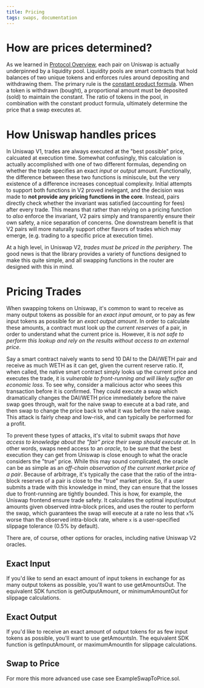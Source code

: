 ```yaml
---
title: Pricing
tags: swaps, documentation
---
```


# How are prices determined?

As we learned in [Protocol Overview](/docs/v2/protocol-overview), each pair on Uniswap is actually underpinned by a liquidity pool. Liquidity pools are smart contracts that hold balances of two unique tokens and enforces rules around depositing and withdrawing them. The primary rule is the [constant product formula](/docs/v2/protocol-overview/glossary#constant-product-formula). When a token is withdrawn (bought), a proportional amount must be deposited (sold) to maintain the constant. The ratio of tokens in the pool, in combination with the constant product formula, ultimately determine the price that a swap executes at.

# How Uniswap handles prices

In Uniswap V1, trades are always executed at the "best possible" price, calcuated at execution time. Somewhat confusingly, this calculation is actually accomplished with one of two different formulas, depending on whether the trade specifies an exact _input_ or _output_ amount. Functionally, the difference between these two functions is miniscule, but the very existence of a difference increases conceptual complexity. Initial attempts to support both functions in V2 proved inelegant, and the decision was made to **not provide any pricing functions in the core**. Instead, pairs directly check whether the invariant was satisfied (accounting for fees) after every trade. This means that rather than relying on a pricing function to _also_ enforce the invariant, V2 pairs simply and transparently ensure their own safety, a nice separation of concerns. One downstream benefit is that V2 pairs will more naturally support other flavors of trades which may emerge, (e.g. trading to a specific price at execution time).

At a high level, in Uniswap V2, _trades must be priced in the periphery_. The good news is that the <Link to='/docs/v2/smart-contracts/library'>library</Link> provides a variety of functions designed to make this quite simple, and all swapping functions in the <Link to='/docs/v2/smart-contracts/library'>router</Link> are designed with this in mind.

# Pricing Trades

When swapping tokens on Uniswap, it's common to want to receive as many output tokens as possible for an _exact input amount_, or to pay as few input tokens as possible for an _exact output amount_. In order to calculate these amounts, a contract must look up the _current reserves_ of a pair, in order to understand what the current price is. However, it is _not safe to perform this lookup and rely on the results without access to an external price_.

Say a smart contract naively wants to send 10 DAI to the DAI/WETH pair and receive as much WETH as it can get, given the current reserve ratio. If, when called, the native smart contract simply looks up the current price and executes the trade, it is _vulnerable to front-running and will likely suffer an economic loss_. To see why, consider a malicious actor who seees this transaction before it is confirmed. They could execute a swap which dramatically changes the DAI/WETH price immediately before the naive swap goes through, wait for the naive swap to execute at a bad rate, and then swap to change the price back to what it was before the naive swap. This attack is fairly cheap and low-risk, and can typically be performed for a profit.

To prevent these types of attacks, it's vital to submit swaps _that have access to knowledge about the "fair" price their swap should execute at_. In other words, swaps need access to an _oracle_, to be sure that the best execution they can get from Uniswap is close enough to what the oracle considers the "true" price. While this may sound complicated, the oracle can be as simple as an _off-chain observation of the current market price of a pair_. Because of arbitrage, it's typically the case that the ratio of the intra-block reserves of a pair is close to the "true" market price. So, if a user submits a trade with this knowledge in mind, they can ensure that the losses due to front-running are tightly bounded. This is how, for example, the Uniswap frontend ensure trade safety. It calculates the optimal input/output amounts given observed intra-block prices, and uses the router to perform the swap, which guarantees the swap will execute at a rate no less that `x`% worse than the observed intra-block rate, where `x` is a user-specified slippage tolerance (0.5% by default).

There are, of course, other options for oracles, including <Link to='/docs/v2/core-concepts/oracles'>native Uniswap V2 oracles</Link>.

## Exact Input

If you'd like to send an exact amount of input tokens in exchange for as many output tokens as possible, you'll want to use <Link to='/docs/v2/smart-contracts/router02/#getamountsout'>getAmountsOut</Link>. The equivalent SDK function is <Link to='/docs/v2/SDK/pair/#getoutputamount'>getOutputAmount</Link>, or <Link to='/docs/v2/SDK/trade/#minimumamountout-since-204'>minimumAmountOut</Link> for slippage calculations.

## Exact Output

If you'd like to receive an exact amount of output tokens for as few input tokens as possible, you'll want to use <Link to='/docs/v2/smart-contracts/router02/#getamountsin'>getAmountsIn</Link>. The equivalent SDK function is <Link to='/docs/v2/SDK/pair/#getinputamount'>getInputAmount</Link>, or <Link to='/docs/v2/SDK/trade/#maximumamountin-since-204'>maximumAmountIn</Link> for slippage calculations.

## Swap to Price

For more this more advanced use case see <Github href="https://github.com/Uniswap/uniswap-v2-periphery/blob/master/contracts/examples/ExampleSwapToPrice.sol">ExampleSwapToPrice.sol</Github>.
